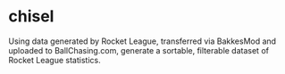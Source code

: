 # chisel
Using data generated by Rocket League, transferred via BakkesMod and uploaded to BallChasing.com, generate a sortable, filterable dataset of Rocket League statistics.
